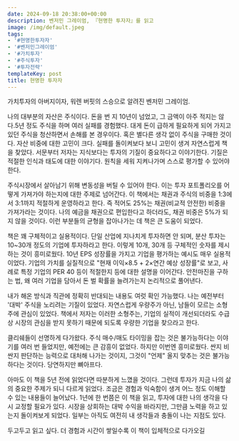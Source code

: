 ```yaml
---
date: 2024-09-18 20:38:00+00:00
description: 벤저민 그레이엄, 『현명한 투자자』를 읽고
image: /img/default.jpeg
tags:
- '#현명한투자자'
- '#벤저민그레이엄'
- '#가치투자'
- '#주식투자'
- '#투자전략'
templateKey: post
title: 현명한 투자자
---
```


가치투자의 아버지이자, 워렌 버핏의 스승으로 알려진 벤저민 그레이엄. 

나의 대부분의 자산은 주식이다. 돈을 번 지 10년이 넘었고, 그 금액이 아주 적지는 않다.5년 정도 주식을 하며 여러 실패를 경험했다. 대게 돈이 급하게 필요하게 되어 가지고 있던 주식을 청산하면서 손해를 본 경우이다.  혹은 별다른 생각 없이 주식을 구매한 것이다. 자산 비중에 대한 고민이 크다. 실패를 돌이켜보다 보니 고민이 생겨 자연스럽게 책을 찾았다. 서문부터 저자는 지식보다는 투자의 기질이 중요하다고 이야기한다. 기질은 적절한 인식과 태도에 대한 이야기다. 원칙을 세워 지켜나가며 스스로 평가할 수 있어야 한다.

주식시장에서 살아남기 위해 변동성을 버틸 수 있어야 한다. 이는 투자 포트폴리오를 어떻게 가져가야 하는지에 대한 주제로 넘어간다. 이 책에서는 채권과 주식의 비중을 1:3에서 3:1까지 적절하게 운영하라고 한다. 즉 적어도 25%는 채권(비교적 안전한) 비중을 가져가라는 것이다. 나의 예금을 채권으로 편입한다고 하더라도, 채권 비중은 5%가 되지 않을 것이다. 이런 부분들의 균형을 잡아나가는 데 책은 큰 도움이 되었다.

책은 꽤 구체적이고 실용적이다. 단일 산업에 지나치게 투자하면 안 되며, 분산 투자는 10~30개 정도의 기업에 투자하라고 한다. 이렇게 10개, 30개 등 구체적인 숫자를 제시하는 것이 흥미로웠다. 10년 EPS 성장률을 가지고 기업을 평가하는 예시도 매우 실용적이었다. 기업의 가치를 실질적으로 "현재 이익×8.5 + 2×연간 예상 성장률"로 보고, 사례로 특정 기업의 PER 40 등이 적절한지 등에 대한 설명을 이어간다. 안전마진을 구하는 법, 왜 여러 기업을 담아서 돈 벌 확률을 늘려가는지 논리적으로 풀어낸다.

내가 해온 방식과 직관에 정확히 반대되는 내용도 여럿 확인 가능했다. 나는 예전부터 '대박' 주식을 노리려는 기질이 있었다. 자연스럽게 우량주가 아닌, 남들이 모르는 소형주에 관심이 있었다. 책에서 저자는 이러한 소형주는, 기업의 실적이 개선되더라도 수급상 시장의 관심을 받지 못하기 때문에 되도록 우량한 기업을 찾으라고 한다.

클리쉐들이 선명하게 다가왔다. 주식 매수/매도 타이밍을 잡는 것은 불가능하다는 이야기를 여러 번 들었지만, 예전에는 큰 감흥이 없었다. 하지만 이번엔 흥미로웠다. 싼지 비싼지 판단하는 능력으로 대처해 나가는 것이지, 그것이 "언제" 올지 맞추는 것은 불가능하다는 것이다. 당연하지만 뼈아프다.

아마도 이 책을 5년 전에 읽었다면 따분하게 느꼈을 것이다. 그런데 투자가 지금 나의 삶의 중요한 주제가 되니 다르게 읽었다. 조금은 경험과 익숙함이 생겨 어느 정도 이해할 수 있는 내용들이 늘어났다. 1년에 한 번쯤은 이 책을 읽고, 투자에 대한 나의 생각을 다시 교정할 필요가 있다. 시장을 상회하는 대박 수익을 바라지만, 그만큼 노력을 하고 있는지 돌이켜보게 되었다. 일부는 아직도 여전히 내 생각들과 충돌이 나는 지점도 있다. 

두고두고 읽고 싶다. 더 경험과 시간이 쌓일수록 이 책이 입체적으로 다가오길